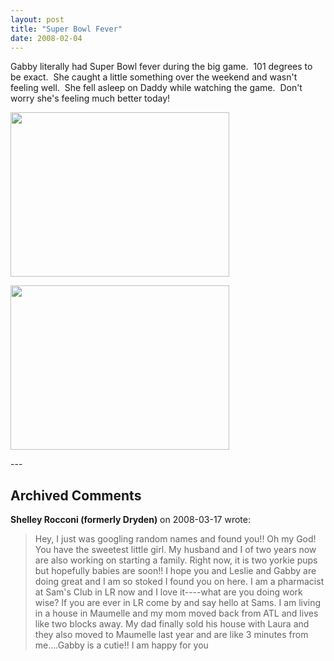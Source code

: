 ```yaml
---
layout: post
title: "Super Bowl Fever"
date: 2008-02-04
---
```


<p>Gabby literally had Super Bowl fever during the big game.  101 degrees to be exact.  She caught a little something over the weekend and wasn't feeling well.  She fell asleep on Daddy while watching the game.  Don't worry she's feeling much better today!</p>
<p><img alt="" height="263" src="/thepaladinos/assets/images/2008-02-04-P1020134(Custom).JPG" width="350"/></p>
<p><img alt="" height="263" src="/thepaladinos/assets/images/2008-02-04-P1020133(Custom).JPG" width="350"/></p>
---

## Archived Comments

**Shelley Rocconi  (formerly Dryden)** on 2008-03-17 wrote:

> Hey, I just was googling random names and found you!! Oh my God! You have the sweetest little girl. My husband and I of two years now are also working on starting a family. Right now, it is two yorkie pups but hopefully babies are soon!! I hope you and Leslie and Gabby are doing great and I am so stoked I found you on here. I am a pharmacist at Sam's Club in LR now and I love it----what are you doing work wise? If you are ever in LR come by and say hello at Sams. I am living in a house in Maumelle and my mom moved back from ATL and lives like two blocks away. My dad finally sold his house with Laura and they also moved to Maumelle last year and are like 3 minutes from me....Gabby is a cutie!! I am happy for you

